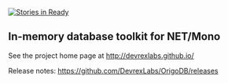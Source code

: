 [![Stories in Ready](https://badge.waffle.io/DevrexLabs/OrigoDB.png?label=ready&title=Ready)](https://waffle.io/DevrexLabs/OrigoDB)
## In-memory database toolkit for NET/Mono
See the project home page at http://devrexlabs.github.io/

Release notes: https://github.com/DevrexLabs/OrigoDB/releases
